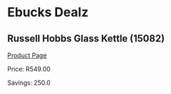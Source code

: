 
# Ebucks Dealz
## Russell Hobbs Glass Kettle (15082)
[Product Page](https://www.ebucks.com/web/shop/productSelected.do?prodId=1167475078&catId=704985963)

Price: R549.00

Savings: 250.0


	
